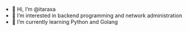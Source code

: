 - 👋 Hi, I’m @itaraxa
- 👀 I’m interested in backend programming and network administration
- 🌱 I’m currently learning Python and Golang


<!---
itaraxa/itaraxa is a ✨ special ✨ repository because its `README.md` (this file) appears on your GitHub profile.
You can click the Preview link to take a look at your changes.
--->
